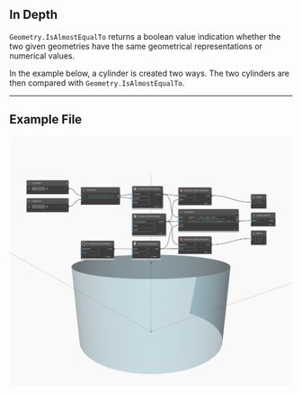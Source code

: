 ## In Depth
`Geometry.IsAlmostEqualTo` returns a boolean value indication whether the two given geometries have the same geometrical representations or numerical values. 

In the example below, a cylinder is created two ways. The two cylinders are then compared with `Geometry.IsAlmostEqualTo`.
___
## Example File

![Geometry.IsAlmostEqualTo](./Autodesk.DesignScript.Geometry.Geometry.IsAlmostEqualTo_img.jpg)
